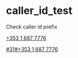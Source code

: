 # caller_id_test
Check caller id prefix

[+353 1 687 7776](tel:+35316877776)

[#31#+353 1 687 7776](tel:#31#+35316877776)


